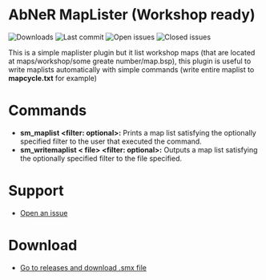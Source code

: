 # AbNeR MapLister (Workshop ready)

![Downloads](https://img.shields.io/github/downloads/abnerfs/maplister/total) ![Last commit](https://img.shields.io/github/last-commit/abnerfs/maplister "Last commit") ![Open issues](https://img.shields.io/github/issues/abnerfs/maplister "Open Issues") ![Closed issues](https://img.shields.io/github/issues-closed/abnerfs/maplister "Closed Issues")

This is a simple maplister plugin but it list workshop maps (that are located at maps/workshop/some greate number/map.bsp),
this plugin is useful to write maplists automatically with simple commands (write entire maplist to **mapcycle.txt** for example)

# Commands
- **sm_maplist <filter: optional>:** Prints a map list satisfying the optionally specified filter to the user that executed the command.
- **sm_writemaplist < file> <filter: optional>:** Outputs a map list satisfying the optionally specified filter to the file specified. 

# Support
- [Open an issue](https://github.com/abnerfs/maplister/issues "Support")

# Download
- [Go to releases and download .smx file](https://github.com/abnerfs/maplister/releases "Releases")

